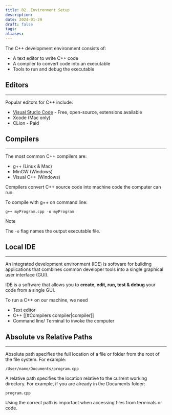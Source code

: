 ```yaml
---
title: 02. Environment Setup
description: 
date: 2024-01-29
draft: false
tags: 
aliases:
---
```

The C++ development environment consists of:

- A text editor to write C++ code
- A compiler to convert code into an executable
- Tools to run and debug the executable

## Editors
---
Popular editors for C++ include:
- [Visual Studio Code](https://code.visualstudio.com/download) - Free, open-source, extensions available
- Xcode (Mac only)
- CLion - Paid

## Compilers
---
The most common C++ compilers are:
- g++ (Linux & Mac)
- MinGW (Windows)
- Visual C++ (Windows)

Compilers convert C++ source code into machine code the computer can run.

To compile with g++ on command line:

```
g++ myProgram.cpp -o myProgram
```

> [!NOTE]
> The `-o` flag names the output executable file.

## Local IDE
---
An integrated development environment (IDE) is software for building applications that combines common developer tools into a single graphical user interface (GUI).

IDE is a software that allows you to **create, edit, run, test & debug** your code from a single GUI.

To run a C++ on our machine, we need
- Text editor 
- C++ [[#Compilers compiler|compiler]]
- Command line/ Terminal to invoke the computer 

## Absolute vs Relative Paths
---
Absolute path specifies the full location of a file or folder from the root of the file system. For example:

```
/User/name/Documents/program.cpp
```

A relative path specifies the location relative to the current working directory. For example, if you are already in the Documents folder:

```
program.cpp
```

Using the correct path is important when accessing files from terminals or code.